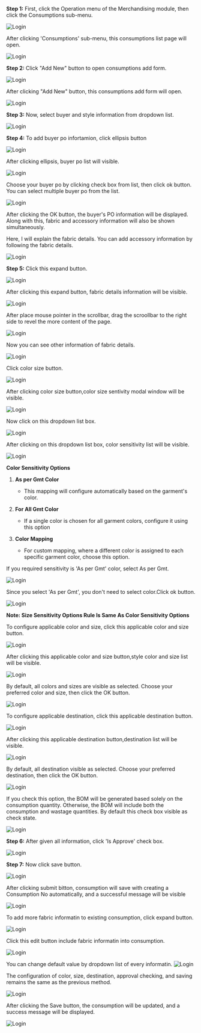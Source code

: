  

**Step 1:** First, click the Operation menu of the Merchandising module, then click the Consumptions sub-menu.

<img src="Image/ConsumBas_01_ClickConsumptionsSubMenu.png"  alt="Login" title="Login">

After clicking 'Consumptions' sub-menu, this consumptions list  page will open.

<img src="Image/ConsumBas_02_ConsumptionListPage.png"  alt="Login" title="Login">

**Step 2:** Click "Add New" button to open consumptions add form.

<img src="Image/ConsumBas_03_ClickAddN.png"  alt="Login" title="Login">

After clicking "Add New" button, this consumptions add form will open.

<img src="Image/ConsumBas_04_ConsumptionAddForm.png"  alt="Login" title="Login">

**Step 3:** Now, select buyer and style information from dropdown list.

<img src="Image/ConsumBas_05_SelectBuyerAndStyle.png"  alt="Login" title="Login">

**Step 4:** To add buyer po infortamion, click ellipsis button

<img src="Image/Consumption_07_ClickEllipsis.png"  alt="Login" title="Login">

After clicking ellipsis, buyer po list will visible.

<img src="Image/Consumption_08_BuyerPo.png"  alt="Login" title="Login">

Choose your buyer po by clicking check box from list, then click ok button. You can select multiple buyer po from the list.

<img src="Image/Consumption_09_ClickOkBtn.png"  alt="Login" title="Login">

After clicking the OK button, the buyer's PO information will be displayed. Along with this, fabric and accessory information will also be shown simultaneously.

Here, I will explain the fabric details. You can add accessory information by following the fabric details.

<img src="Image/Consumption_10_VisiblePoAndFabAccInfo.png"  alt="Login" title="Login">

**Step 5:** Click this expand button.

<img src="Image/Consumption_13_ClickExpandBtn.png"  alt="Login" title="Login">

After clicking this expand button, fabric details information will be visible.

<img src="Image/Consumption_14_ExpFabInfoVisible.png"  alt="Login" title="Login">

After place mouse pointer in the scrollbar, drag the scroollbar to the right side to revel the more content of the page.

<img src="Image/Consumption_15_ClickScrollBar.png"  alt="Login" title="Login">

Now you can see other information of fabric details.

<img src="Image/Consumption_16_VisibleMoreContent.png"  alt="Login" title="Login">

Click color size button.

<img src="Image/Consumption_17_ClickColorSizeBtn.png"  alt="Login" title="Login">

After clicking color size button,color size sentivity modal window will be visible.

<img src="Image/Consumption_18_VisibleColorSizeSensitivityModal.png"  alt="Login" title="Login">

Now click on this dropdown list box.

<img src="Image/Consumption_19_ClickDropDownOfClrSen.png"  alt="Login" title="Login">

After clicking on this dropdown list box, color sensitivity list will be visible.

<img src="Image/Consumption_20_VisibleColorSensitibityList.png"  alt="Login" title="Login">

**Color Sensitivity Options**

1. **As per Gmt Color**  
   - This mapping will configure automatically based on the garment's color.

2. **For All Gmt Color**  
   - If a single color is chosen for all garment colors, configure it using this option

3. **Color Mapping**  
   - For custom mapping, where a different color is assigned to each specific garment color, choose this option.
  


If you required sensitivity is 'As per Gmt' color, select As per Gmt.
    

<img src="Image/Consumption_21_SelectColorSensitibity.png"  alt="Login" title="Login">

Since you select 'As per Gmt', you don't need to select color.Click ok button.

<img src="Image/Consumption_22_ClickOkButton.png"  alt="Login" title="Login">

**Note: Size Sensitivity Options Rule Is Same As Color Sensitivity Options**

To configure applicable color and size, click this applicable color and size button.

<img src="Image/Consumption_23_ClickApplicableSizeAndColorBtn.png"  alt="Login" title="Login">

After clicking this applicable color and size button,style color and size list will be visible.

<img src="Image/Consumption_24_VisibleApplicableSizeAndColorList.png"  alt="Login" title="Login">

By default, all colors and sizes are visible as selected. Choose your preferred color and size, then click the OK button.

<img src="Image/Consumption_25_ChooseApplicableSizeAndColorList.png"  alt="Login" title="Login">

To configure applicable destination, click this applicable destination button.

<img src="Image/Consumption_26_ClickDestinationButton.png"  alt="Login" title="Login">

After clicking this applicable destination button,destination list will be visible.

<img src="Image/Consumption_27_VisibleDestinationList.png"  alt="Login" title="Login">

By default, all destination visible as selected. Choose your preferred destination, then click the OK button.

<img src="Image/Consumption_28_ChooseDestinationList.png"  alt="Login" title="Login">

If you check this option, the BOM will be generated based solely on the consumption quantity. Otherwise, the BOM will include both the consumption and wastage quantities. By default this check box visible as check state.

<img src="Image/Consumption_44_BomShipQtyChk.png"  alt="Login" title="Login">

**Step 6:** After given all information, click 'Is Approve' check box.

<img src="Image/Consumption_29_ClickIsApproveCheckBox.png"  alt="Login" title="Login">

**Step 7:** Now click save button.

<img src="Image/Consumption_30_ClickSaveBtn.png"  alt="Login" title="Login">

After clicking submit bitton, consumption will save with creating a Consumption No automatically, and a successful message will be visible

<img src="Image/Consumption_31_SuccessfulMessage.png"  alt="Login" title="Login">

To add more fabric informatin to existing consumption, click expand button.

<img src="Image/Consumption_32_ClickExpandBtnd.png"  alt="Login" title="Login">

Click this edit button include fabric informatin into consumption.

<img src="Image/Consumption_33_ClickEditButton.png"  alt="Login" title="Login">

You can change default value by dropdown list of every informatin.
<img src="Image/Consumption_34_ValueChange.png"  alt="Login" title="Login">

The configuration of color, size, destination, approval checking, and saving remains the same as the previous method.

<img src="Image/Consumption_35_AnotherSave.png"  alt="Login" title="Login">

After clicking the Save button, the consumption will be updated, and a success message will be displayed.

<img src="Image/Consumption_36_UpdateConsumption.png"  alt="Login" title="Login">


</div>

 



